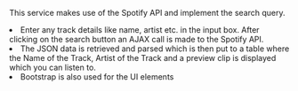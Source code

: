 This service makes use of the Spotify API and implement the search query.

<li>Enter any track details like name, artist etc. in the input box. After clicking on the search button an AJAX call is made to the Spotify API.</li>
<li>The JSON data is retrieved and parsed which is then put to a table where the Name of the Track, Artist of the Track and a preview clip is displayed which you can listen to.</li>
<li>Bootstrap is also used for the UI elements</li>
